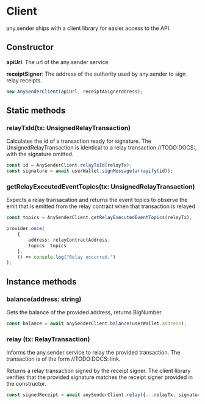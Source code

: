# Client

any.sender ships with a client library for easier access to the API.

## Constructor
**apiUrl**: The url of the any.sender service

**receiptSigner**: The address of the authority used by any.sender to sign relay receipts.

```ts
new AnySenderClient(apiUrl, receiptASignerddress);
```

## Static methods

### relayTxId(tx: UnsignedRelayTransaction)

Calculates the id of a transaction ready for signature. The UnsignedRelayTransaction is identical to a relay transaction //TODO:DOCS:, with the signature omitted.

```ts
const id = AnySenderClient.relayTxId(relayTx);
const signature = await userWallet.signMessage(arrayify(id));
```

### getRelayExecutedEventTopics(tx: UnsignedRelayTransaction)
Expects a relay transacation and returns the event topics to observe the emit that is emitted from the relay contract when that transaction is relayed

```ts
const topics = AnySenderClient.getRelayExecutedEventTopics(relayTx);

provider.once(
    {
        address: relayContractAddress,
        topics: topics
    },
    () => console.log("Relay occurred.")
);
```

## Instance methods

### balance(address: string)
Gets the balance of the provided address, returns BigNumber.
```ts
const balance = await anySenderClient.balance(userWallet.address);
```

### relay (tx: RelayTransaction)
Informs the any.sender service to relay the provided transaction. The transaction is of the form //TODO:DOCS: link.

Returns a relay transaction signed by the receipt signer. The client library verifies that the provided signature matches the receipt signer provided in the constructor.

```ts
const signedReceipt = await anySenderClient.relay({...relayTx, signature})
```





